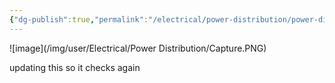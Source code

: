```yaml
---
{"dg-publish":true,"permalink":"/electrical/power-distribution/power-distribution-home/"}
---
```


![image](/img/user/Electrical/Power Distribution/Capture.PNG)

updating this so it checks again